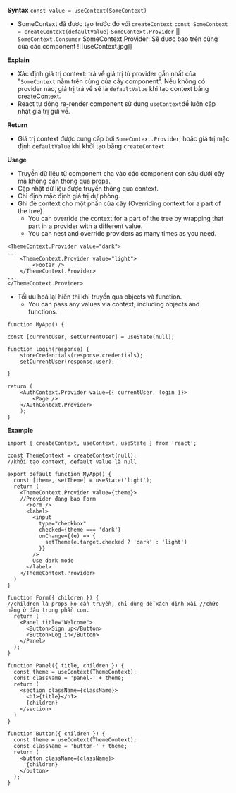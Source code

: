 **Syntax**
`const value = useContext(SomeContext)`
- SomeContext đã được tạo trước đó với `createContext`
`const SomeContext = createContext(defaultValue)`
`SomeContext.Provider` || `SomeContext.Consumer`
SomeContext.Provider: Sẽ được bao trên cùng của các component
![[useContext.jpg]]

**Explain**
- Xác định giá trị context: trả về giá trị từ provider gần nhất của "`SomeContext` nằm trên cùng của cây component". Nếu không có provider nào, giá trị trả về sẽ là `defaultValue` khi tạo context bằng createContext.
- React tự động re-render component sử dụng `useContext`để luôn cập nhật giá trị gửi về.

**Return**
- Giá trị context được cung cấp bởi `SomeContext.Provider`, hoặc giá trị mặc định `defaultValue` khi khởi tạo bằng `createContext` 

**Usage**
- Truyền dữ liệu từ component cha vào các component con sâu dưới cây mà không cần thông qua props.
- Cập nhật dữ liệu được truyền thông qua context.
- Chỉ định mặc định giá trị dự phòng.
- Ghi đè context cho một phần của cây (Overriding context for a part of the tree).
	-  You can override the context for a part of the tree by wrapping that part in a provider with a different value.
	- You can nest and override providers as many times as you need.
```
<ThemeContext.Provider value="dark">  
...  
	<ThemeContext.Provider value="light">  
		<Footer />  
	</ThemeContext.Provider>  
...  
</ThemeContext.Provider>
```
- Tối ưu hoá lại hiển thi khi truyền qua objects và function.
	- You can pass any values via context, including objects and functions.
```
function MyApp() {  

const [currentUser, setCurrentUser] = useState(null);  
  
function login(response) {  
	storeCredentials(response.credentials);  
	setCurrentUser(response.user);  

}  

return (  
	<AuthContext.Provider value={{ currentUser, login }}>  
		<Page />  
	</AuthContext.Provider>  
	);  
}
```
**Example**
```
import { createContext, useContext, useState } from 'react';

const ThemeContext = createContext(null);
//khởi tạo context, default value là null

export default function MyApp() {
  const [theme, setTheme] = useState('light');
  return (
    <ThemeContext.Provider value={theme}>
    //Provider đang bao Form
      <Form />
      <label>
        <input
          type="checkbox"
          checked={theme === 'dark'}
          onChange={(e) => {
            setTheme(e.target.checked ? 'dark' : 'light')
          }}
        />
        Use dark mode
      </label>
    </ThemeContext.Provider>
  )
}

function Form({ children }) {
//children là props ko cần truyền, chỉ dùng để xách định xài //chức năng ở đâu trong phần con.
  return (
    <Panel title="Welcome">
      <Button>Sign up</Button>
      <Button>Log in</Button>
    </Panel>
  );
}

function Panel({ title, children }) {
  const theme = useContext(ThemeContext);
  const className = 'panel-' + theme;
  return (
    <section className={className}>
      <h1>{title}</h1>
      {children}
    </section>
  )
}

function Button({ children }) {
  const theme = useContext(ThemeContext);
  const className = 'button-' + theme;
  return (
    <button className={className}>
      {children}
    </button>
  );
}
```



